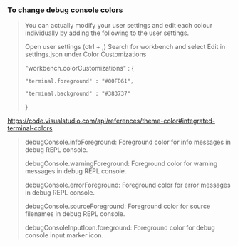 




### To change debug console colors 


> You can actually modify your user settings and edit each colour individually by adding the following to the user settings.
> 
> Open user settings (ctrl + ,)
> Search for workbench and select Edit in settings.json under Color Customizations
> 
> "workbench.colorCustomizations" : {
> 
>     "terminal.foreground" : "#00FD61",
>     
>     "terminal.background" : "#383737"
> }

https://code.visualstudio.com/api/references/theme-color#integrated-terminal-colors

> debugConsole.infoForeground: Foreground color for info messages in debug REPL console.
> 
> debugConsole.warningForeground: Foreground color for warning messages in debug REPL console.
> 
> debugConsole.errorForeground: Foreground color for error messages in debug REPL console.
> 
> debugConsole.sourceForeground: Foreground color for source filenames in debug REPL console.
> 
> debugConsoleInputIcon.foreground: Foreground color for debug console input marker icon.


